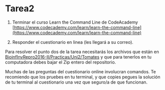 # Tarea2

1) Terminar el curso Learn the Command Line de CodeAcademy [https://www.codecademy.com/learn/learn-the-command-line](https://www.codecademy.com/learn/learn-the-command-line)

2) Responder el cuestionario en linea (les llegará a su correo).

Para resolver el punto dos de la tarea necesitarás los archivos que están en [BioinfInvRepro2016-II/Practicas/Uni2/Tomates](https://github.com/AliciaMstt/BioinfInvRepro2016-II/tree/master/Practicas/Uni2/Tomates) y que para tenerlos en tu computadora debes bajar el Zip entero del repositorio. 

Muchas de las preguntas del cuestionario online involucran comandos. Te recomiendo que los pruebes en tu terminal, y que copies pegues la solución de tu terminal al cuestionario una vez que seguro/a de que funcionan. 
